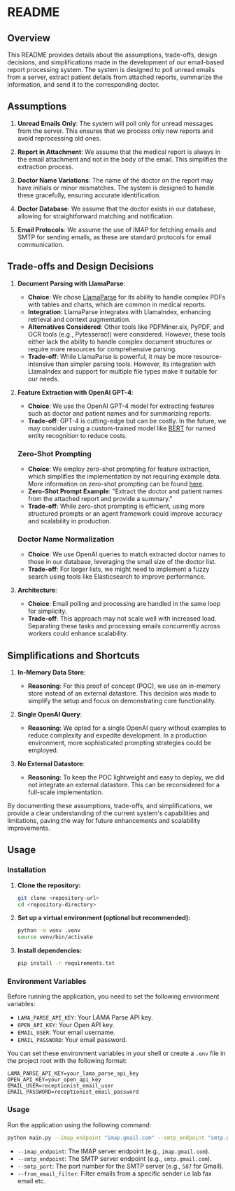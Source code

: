 # README

## Overview

This README provides details about the assumptions, trade-offs, design decisions, and simplifications made in the development of our email-based report processing system. The system is designed to poll unread emails from a server, extract patient details from attached reports, summarize the information, and send it to the corresponding doctor.

## Assumptions

1. **Unread Emails Only**: The system will poll only for unread messages from the server. This ensures that we process only new reports and avoid reprocessing old ones.
   
2. **Report in Attachment**: We assume that the medical report is always in the email attachment and not in the body of the email. This simplifies the extraction process.

3. **Doctor Name Variations**: The name of the doctor on the report may have initials or minor mismatches. The system is designed to handle these gracefully, ensuring accurate identification.

4. **Doctor Database**: We assume that the doctor exists in our database, allowing for straightforward matching and notification.

5. **Email Protocols**: We assume the use of IMAP for fetching emails and SMTP for sending emails, as these are standard protocols for email communication.

## Trade-offs and Design Decisions

1. **Document Parsing with LlamaParse**:
   - **Choice**: We chose [LlamaParse](https://www.llamaparse.com) for its ability to handle complex PDFs with tables and charts, which are common in medical reports.
   - **Integration**: LlamaParse integrates with LlamaIndex, enhancing retrieval and context augmentation.
   - **Alternatives Considered**: Other tools like PDFMiner.six, PyPDF, and OCR tools (e.g., Pytesseract) were considered. However, these tools either lack the ability to handle complex document structures or require more resources for comprehensive parsing.
   - **Trade-off**: While LlamaParse is powerful, it may be more resource-intensive than simpler parsing tools. However, its integration with LlamaIndex and support for multiple file types make it suitable for our needs.

2. **Feature Extraction with OpenAI GPT-4**:
   - **Choice**: We use the OpenAI GPT-4 model for extracting features such as doctor and patient names and for summarizing reports.
   - **Trade-off**: GPT-4 is cutting-edge but can be costly. In the future, we may consider using a custom-trained model like [BERT](https://en.wikipedia.org/wiki/BERT_(language_model)) for named entity recognition to reduce costs.

   ### Zero-Shot Prompting
   - **Choice**: We employ zero-shot prompting for feature extraction, which simplifies the implementation by not requiring example data. More information on zero-shot prompting can be found [here](https://www.promptingguide.ai/techniques/zeroshot).
   - **Zero-Shot Prompt Example**: "Extract the doctor and patient names from the attached report and provide a summary."
   - **Trade-off**: While zero-shot prompting is efficient, using more structured prompts or an agent framework could improve accuracy and scalability in production.

   ### Doctor Name Normalization
   - **Choice**: We use OpenAI queries to match extracted doctor names to those in our database, leveraging the small size of the doctor list.
   - **Trade-off**: For larger lists, we might need to implement a fuzzy search using tools like Elasticsearch to improve performance.

3. **Architecture**:
   - **Choice**: Email polling and processing are handled in the same loop for simplicity.
   - **Trade-off**: This approach may not scale well with increased load. Separating these tasks and processing emails concurrently across workers could enhance scalability.

## Simplifications and Shortcuts

1. **In-Memory Data Store**:
   - **Reasoning**: For this proof of concept (POC), we use an in-memory store instead of an external datastore. This decision was made to simplify the setup and focus on demonstrating core functionality.

2. **Single OpenAI Query**:
   - **Reasoning**: We opted for a single OpenAI query without examples to reduce complexity and expedite development. In a production environment, more sophisticated prompting strategies could be employed.

3. **No External Datastore**:
   - **Reasoning**: To keep the POC lightweight and easy to deploy, we did not integrate an external datastore. This can be reconsidered for a full-scale implementation.

By documenting these assumptions, trade-offs, and simplifications, we provide a clear understanding of the current system's capabilities and limitations, paving the way for future enhancements and scalability improvements.

## Usage

### Installation

1. **Clone the repository:**

   ```bash
   git clone <repository-url>
   cd <repository-directory>
   ```

2. **Set up a virtual environment (optional but recommended):**

   ```bash
   python -m venv .venv
   source venv/bin/activate
   ```

3. **Install dependencies:**

   ```bash
   pip install -r requirements.txt
   ```

### Environment Variables

Before running the application, you need to set the following environment variables:

- `LAMA_PARSE_API_KEY`: Your LAMA Parse API key.
- `OPEN_API_KEY`: Your Open API key.
- `EMAIL_USER`: Your email username.
- `EMAIL_PASSWORD`: Your email password.

You can set these environment variables in your shell or create a `.env` file in the project root with the following format:

```plaintext
LAMA_PARSE_API_KEY=your_lama_parse_api_key
OPEN_API_KEY=your_open_api_key
EMAIL_USER=receptionist_email_user
EMAIL_PASSWORD=receptionist_email_password
```

### Usage

Run the application using the following command:

```bash
python main.py --imap_endpoint "imap.gmail.com" --smtp_endpoint "smtp.gmail.com" --smtp_port 587 --from_email_filter "someemail@gmail.com"
```

- `--imap_endpoint`: The IMAP server endpoint (e.g., `imap.gmail.com`).
- `--smtp_endpoint`: The SMTP server endpoint (e.g., `smtp.gmail.com`).
- `--smtp_port`: The port number for the SMTP server (e.g., `587` for Gmail).
- `--from_email_filter`: Filter emails from a specific sender i.e lab fax email etc.

